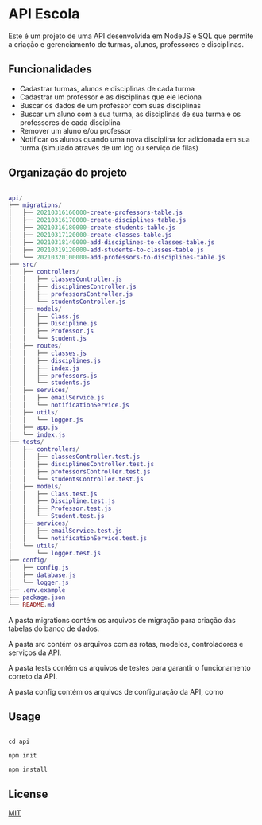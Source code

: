 # API Escola


Este é um projeto de uma API desenvolvida em NodeJS e SQL que permite a criação e gerenciamento de turmas, alunos, professores e disciplinas.


## Funcionalidades

* Cadastrar turmas, alunos e disciplinas de cada turma
* Cadastrar um professor e as disciplinas que ele leciona
* Buscar os dados de um professor com suas disciplinas
* Buscar um aluno com a sua turma, as disciplinas de sua turma e os professores de cada disciplina
* Remover um aluno e/ou professor
* Notificar os alunos quando uma nova disciplina for adicionada em sua turma (simulado através de um log ou serviço de filas)

## Organização do projeto

```lua

api/
├── migrations/
│   ├── 20210316160000-create-professors-table.js
│   ├── 20210316170000-create-disciplines-table.js
│   ├── 20210316180000-create-students-table.js
│   ├── 20210317120000-create-classes-table.js
│   ├── 20210318140000-add-disciplines-to-classes-table.js
│   ├── 20210319120000-add-students-to-classes-table.js
│   └── 20210320100000-add-professors-to-disciplines-table.js
├── src/
│   ├── controllers/
│   │   ├── classesController.js
│   │   ├── disciplinesController.js
│   │   ├── professorsController.js
│   │   └── studentsController.js
│   ├── models/
│   │   ├── Class.js
│   │   ├── Discipline.js
│   │   ├── Professor.js
│   │   └── Student.js
│   ├── routes/
│   │   ├── classes.js
│   │   ├── disciplines.js
│   │   ├── index.js
│   │   ├── professors.js
│   │   └── students.js
│   ├── services/
│   │   ├── emailService.js
│   │   └── notificationService.js
│   ├── utils/
│   │   └── logger.js
│   ├── app.js
│   └── index.js
├── tests/
│   ├── controllers/
│   │   ├── classesController.test.js
│   │   ├── disciplinesController.test.js
│   │   ├── professorsController.test.js
│   │   └── studentsController.test.js
│   ├── models/
│   │   ├── Class.test.js
│   │   ├── Discipline.test.js
│   │   ├── Professor.test.js
│   │   └── Student.test.js
│   ├── services/
│   │   ├── emailService.test.js
│   │   └── notificationService.test.js
│   └── utils/
│       └── logger.test.js
├── config/
│   ├── config.js
│   ├── database.js
│   └── logger.js
├── .env.example
├── package.json
└── README.md


```

A pasta migrations contém os arquivos de migração para criação das tabelas do banco de dados.

A pasta src contém os arquivos com as rotas, modelos, controladores e serviços da API.

A pasta tests contém os arquivos de testes para garantir o funcionamento correto da API.

A pasta config contém os arquivos de configuração da API, como




## Usage

```terminal

cd api 

npm init 

npm install
```



## License

[MIT](https://choosealicense.com/licenses/mit/)